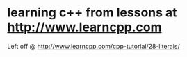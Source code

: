 # learning c++ from lessons at http://www.learncpp.com



Left off @  http://www.learncpp.com/cpp-tutorial/28-literals/


